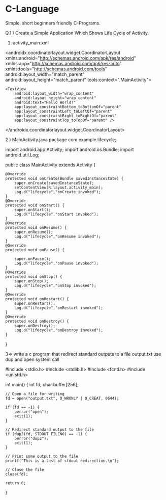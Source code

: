 # C-Language
Simple, short beginners friendly C-Programs.




Q.1 ) Create a Simple Application Which Shows Life Cycle of Activity.


1) activity_main.xml
<?xml version="1.0" encoding="utf-8"?>
<androidx.coordinatorlayout.widget.CoordinatorLayout xmlns:android="http://schemas.android.com/apk/res/android"
    xmlns:app="http://schemas.android.com/apk/res-auto"
    xmlns:tools="http://schemas.android.com/tools"
    android:layout_width="match_parent"
    android:layout_height="match_parent"
    tools:context=".MainActivity">

    <TextView
        android:layout_width="wrap_content"
        android:layout_height="wrap_content"
        android:text="Hello World!"
        app:layout_constraintBottom_toBottomOf="parent"
        app:layout_constraintLeft_toLeftOf="parent"
        app:layout_constraintRight_toRightOf="parent"
        app:layout_constraintTop_toTopOf="parent" />

</androidx.coordinatorlayout.widget.CoordinatorLayout>

2 ) MainActivity.java
package com.example.lifecycle;

import android.app.Activity;
import android.os.Bundle;
import android.util.Log;

public class MainActivity extends Activity {

    @Override
    protected void onCreate(Bundle savedInstanceState) {
        super.onCreate(savedInstanceState);
        setContentView(R.layout.activity_main);
        Log.d("lifecycle","onCreate invoked");
    }
    @Override
    protected void onStart() {
        super.onStart();
        Log.d("lifecycle","onStart invoked");
    }
    @Override
    protected void onResume() {
        super.onResume();
        Log.d("lifecycle","onResume invoked");
    }
    @Override
    protected void onPause() {

        super.onPause();
        Log.d("lifecycle","onPause invoked");
    }
    @Override
    protected void onStop() {
        super.onStop();
        Log.d("lifecycle","onStop invoked");
    }
    @Override
    protected void onRestart() {
        super.onRestart();
        Log.d("lifecycle","onRestart invoked");
    }
    @Override
    protected void onDestroy() {
        super.onDestroy();
        Log.d("lifecycle","onDestroy invoked");
    }
}







3=> write a c program that redirect standard outputs to a file output.txt use dup and open system call 

#include <stdio.h>
#include <stdlib.h>
#include <fcntl.h>
#include <unistd.h>

int main() {
    int fd;
    char buffer[256];

    // Open a file for writing
    fd = open("output.txt", O_WRONLY | O_CREAT, 0644);

    if (fd == -1) {
        perror("open");
        exit(1);
    }

    // Redirect standard output to the file
    if (dup2(fd, STDOUT_FILENO) == -1) {
        perror("dup2");
        exit(1);
    }

    // Print some output to the file
    printf("This is a test of stdout redirection.\n");

    // Close the file
    close(fd);

    return 0;
}
